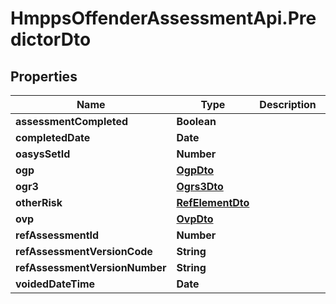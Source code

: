 # HmppsOffenderAssessmentApi.PredictorDto

## Properties
Name | Type | Description | Notes
------------ | ------------- | ------------- | -------------
**assessmentCompleted** | **Boolean** |  | [optional] 
**completedDate** | **Date** |  | [optional] 
**oasysSetId** | **Number** |  | [optional] 
**ogp** | [**OgpDto**](OgpDto.md) |  | [optional] 
**ogr3** | [**Ogrs3Dto**](Ogrs3Dto.md) |  | [optional] 
**otherRisk** | [**RefElementDto**](RefElementDto.md) |  | [optional] 
**ovp** | [**OvpDto**](OvpDto.md) |  | [optional] 
**refAssessmentId** | **Number** |  | [optional] 
**refAssessmentVersionCode** | **String** |  | [optional] 
**refAssessmentVersionNumber** | **String** |  | [optional] 
**voidedDateTime** | **Date** |  | [optional] 


